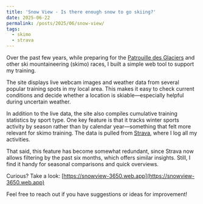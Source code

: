 ```yaml
---
title: 'Snow View - Is there enough snow to go skiing?'
date: 2025-06-22
permalink: /posts/2025/06/snow-view/
tags:
  - skimo
  - strava
---
```


Over the past few years, while preparing for the [Patrouille des Glaciers](https://pdg.ch) and other ski mountaineering (skimo) races, I built a simple web tool to support my training.

The site displays live webcam images and weather data from several popular training spots in my local area. This makes it easy to check current conditions and decide whether a location is skiable—especially helpful during uncertain weather.

In addition to the live data, the site also compiles cumulative training statistics by sport type. One key feature is that it tracks winter sports activity by season rather than by calendar year—something that felt more relevant for skimo training. The data is pulled from [Strava](https://www.strava.com/), where I log all my activities.

That said, this feature has become somewhat redundant, since Strava now allows filtering by the past six months, which offers similar insights. Still, I find it handy for seasonal comparisons and quick overviews.

Curious? Take a look: [https://snowview-3650.web.app](https://snowview-3650.web.app)

Feel free to reach out if you have suggestions or ideas for improvement!
